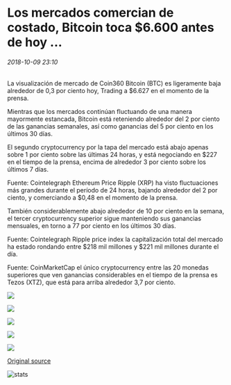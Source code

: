 # Los mercados comercian de costado, Bitcoin toca $6.600 antes de hoy ...

###### 2018-10-09 23:10

La visualización de mercado de Coin360 Bitcoin (BTC) es ligeramente baja alrededor de 0,3 por ciento hoy, Trading a $6.627 en el momento de la prensa.

Mientras que los mercados continúan fluctuando de una manera mayormente estancada, Bitcoin está reteniendo alrededor del 2 por ciento de las ganancias semanales, así como ganancias del 5 por ciento en los últimos 30 días.

El segundo cryptocurrency por la tapa del mercado está abajo apenas sobre 1 por ciento sobre las últimas 24 horas, y está negociando en $227 en el tiempo de la prensa, encima de alrededor 3 por ciento sobre los últimos 7 días.

Fuente: Cointelegraph Ethereum Price Ripple (XRP) ha visto fluctuaciones más grandes durante el período de 24 horas, bajando alrededor del 2 por ciento, y comerciando a $0,48 en el momento de la prensa.

También considerablemente abajo alrededor de 10 por ciento en la semana, el tercer cryptocurrency superior sigue manteniendo sus ganancias mensuales, en torno a 77 por ciento en los últimos 30 días.

Fuente: Cointelegraph Ripple price index la capitalización total del mercado ha estado rondando entre $218 mil millones y $221 mil millones durante el día.

Fuente: CoinMarketCap el único cryptocurrency entre las 20 monedas superiores que ven ganancias considerables en el tiempo de la prensa es Tezos (XTZ), que está para arriba alrededor 3,7 por ciento.

![](https://s3.cointelegraph.com/storage/uploads/view/c4bb5060ca918b0ca3668aebcd6d5854.png)

![](https://s3.cointelegraph.com/storage/uploads/view/1396991416c273fcb685e0fa1770719b.jpg)

![](https://s3.cointelegraph.com/storage/uploads/view/5ddb36292a77011ea1497ca45ca56e2f.jpg)

![](https://s3.cointelegraph.com/storage/uploads/view/ad3e885184bb69b88a7c9b9e4ffb82e2.jpg)

![](https://s3.cointelegraph.com/storage/uploads/view/ad0e7662e9d6b3d83eb9cce54d79f86c.jpeg)

[Original source](https://cointelegraph.com/news/markets-trade-sideways-bitcoin-touches-6-600-earlier-today)

![stats](https://c.statcounter.com/11760860/0/a89fa40b/1/ "stats")